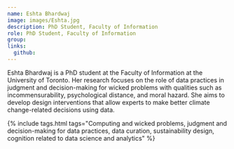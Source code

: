 ```yaml
---
name: Eshta Bhardwaj
image: images/Eshta.jpg
description: PhD Student, Faculty of Information
role: PhD Student, Faculty of Information
group: 
links:
  github: 
---
```


Eshta Bhardwaj is a PhD student at the Faculty of Information at the University of Toronto. Her research focuses on the role of data practices in judgment and decision-making for wicked problems with qualities such as incommensurability, psychological distance, and moral hazard. She aims to develop design interventions that allow experts to make better climate change-related decisions using data.

{% include tags.html tags="Computing and wicked problems, judgment and decision-making for data practices, data curation, sustainability design, cognition related to data science and analytics" %}


